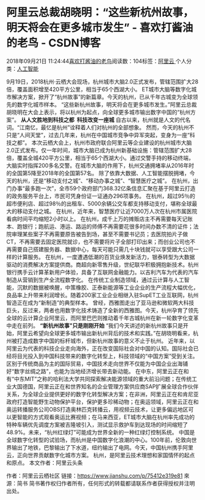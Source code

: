 
# 阿里云总裁胡晓明：“这些新杭州故事，明天将会在更多城市发生” - 喜欢打酱油的老鸟 - CSDN博客


2018年09月21日 11:24:44[喜欢打酱油的老鸟](https://me.csdn.net/weixin_42137700)阅读数：104标签：[阿里云																](https://so.csdn.net/so/search/s.do?q=阿里云&t=blog)个人分类：[人工智能																](https://blog.csdn.net/weixin_42137700/article/category/7820233)


9月19日，2018杭州·云栖大会现场，杭州城市大脑2.0正式发布，管辖范围扩大28倍，覆盖面积增至420平方公里，相当于65个西湖大小。
ET城市大脑等数字化城市解决方案，掀开了“杭州故事”的新篇章。今天的杭州，已从千年古城变为全球领先的数字化城市样本。
“这些新杭州故事，明天将会在更多城市发生。”阿里云总裁胡晓明在大会上表示，将以杭州为起点，向全球更多城市输出数字中国的“杭州方案”。
**从人文胜地到科技之都  科技改变一座城**
自古以来，杭州就是人文的代名词。“江南忆，最忆是杭州”诠释着人们对杭州的全部想象。
然而，今天的杭州不只是“人间天堂”，过去几年来，杭州在中国城市竞争中异军突起，变身为一座“科技之都”。
本次云栖大会上，杭州市政府联合阿里云等企业建设的杭州城市大脑2.0正式发布。仅一年时间，城市大脑已成为杭州新基础设施：管辖范围扩大28倍，覆盖全城420平方公里，相当于65个西湖大小。通过交警手持的移动终端，大脑实时指挥200多名交警。在城市大脑的作用下，杭州交通拥堵率从2016年时的全国第5降至2018年的全国第57名。
除了依靠大数据、人工智能摆脱拥堵，今天的杭州，还是“移动支付之城”、“移动办事之城”、“智慧医疗之城”。
在杭州，出门办事“最多跑一次”，全市59个政府部门368.32亿条信息汇聚在基于阿里云打造的政务服务平台上，市民可凭身份证一证通办296项事务。
在杭州，超过95％的超市便利店、超过98％的出租车、5000余辆公交车都支持移动支付，堪称全球最大的移动支付之城。
在杭州，近年来，智慧医疗让近7000万人次在杭州市属医院看病时间平均缩短2小时以上。
在杭州，成千上万的摊贩店主不再需要每天记账本、跑银行；跑航运、港运、路运的师傅不再需要花很多时间办数不清的证件；法院审理某些案子不再需要原告被告到场，甚至不需要书记员；去医院拍片子做CT，不再需要去固定医院就诊，也不需要将片子全部打印出来；而创业公司也不再需要自己搭建服务器、数据中心，每天可能只需几十块钱就可以享受跟大公司一样的计算服务。
在杭州，一度遭遇低潮的百货业焕发新活力，银泰转型为大数据驱动的消费解决方案提供商。商超向新零售升级，世纪联华积极拥抱新技术。杭州银行携手云计算革新用户体验，具备了互联网金融能力。以吉利汽车为代表的汽车制造从营销到生产全流程数字化。
在传统工业制造领域，通过云计算与人工智能，沉默的数据被唤醒，中策橡胶、正泰新能源等工业企业的生产流程大幅优化，良品率上升带来利润增长。随着200家工业企业相继入驻SupET工业互联网，杭州智造正在成为“新制造”的典型样本。
曾经，西雅图走出了亚马逊和微软两大科技巨头，反过来，两者也用数字化技术铸造了全新的西雅图。今天，杭州孕育了领先全球的云计算企业阿里云，而阿里巴巴则推动着千年古城杭州在新一轮数字化变革中走在前列。
**“新杭州故事”只是刚刚开始**
“我们今天讲述的新杭州故事只是开始，阿里云希望向全球更多城市输出新杭州背后的技术和实践。”在胡晓明看来，杭州被打造成数字中国的标杆城市，但新杭州故事的意义不止于杭州。
近年来，以阿里云为代表的科技企业走向海外，正在改变国际社会对中国的认知。国际社会已经将目光投入到中国科技带来的数字化转型上，科技领域的“中国方案”受到关注。区别于传统商品为主的国际贸易，中国技术走向世界不仅能为中国企业出海铺好“数字丝绸之路”，也能为当地经济增长带去新动能。
在中东，阿里云正在和有“中东MIT”之称的哈利法大学共同探索解决能源领域的重大前沿问题；在传统工业大国德国，阿里云正在和世界知名的企业管理方案供应商SAP扩展全球合作伙伴关系，为全球企业提供更好的数字化转型解决方案；在非洲，阿里云正在和肯尼亚政府打造智能野生动物保护平台，保护更多珍稀动物；在奥运领域，阿里云正在和奥运转播服务公司OBS打造奥林匹克转播云，用视频云技术，让更多偏远地区可以更智能的方式观看奥运比赛视频；在马来西亚，ET城市大脑在杭州率先成功的特种车辆优先调度方案被吉隆坡引入，测试显示救护车到达现场的时间缩短了48.9%。未来，“杭州红绿灯”可能成为世界全新的一种红绿灯控制系统。
中国是全球数字化转型的试验场，而杭州是中国数字化浪潮的中心。100年前，伦敦向世界输出了地铁，巴黎输出了下水道，纽约输出了电网。今天，中国杭州携手阿里云，正向世界贡献数字化城市方案。
杭州，是阿里云技术理想和家国情怀的起点和原点。
本文作者：阿里云头条

作者：阿里云云栖社区
链接：https://www.jianshu.com/p/75412e319e81
來源：简书
简书著作权归作者所有，任何形式的转载都请联系作者获得授权并注明出处。

